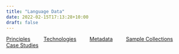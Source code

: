 ```yaml
---
title: "Language Data"
date: 2022-02-15T17:13:28+10:00
draft: false
---
```


[Principles](../principles/) &emsp;&emsp; [Technologies](../technologies/) &emsp;&emsp; [Metadata](../metadata/) &emsp;&emsp; [Sample Collections](../collections/) &emsp;&emsp; [Case Studies](../case-studies)